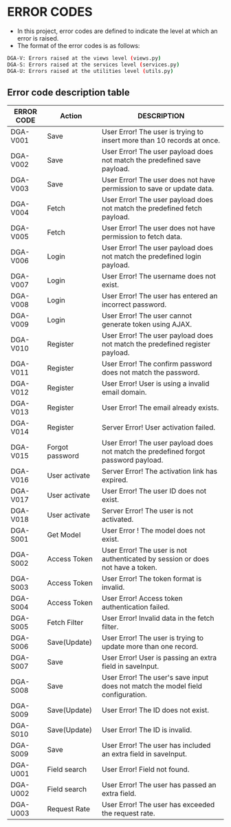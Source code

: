 # ERROR CODES

- In this project, error codes are defined to indicate the level at which an
  error is raised.
- The format of the error codes is as follows:

```bash
DGA-V: Errors raised at the views level (views.py)
DGA-S: Errors raised at the services level (services.py)
DGA-U: Errors raised at the utilities level (utils.py)
```

## Error code description table

| ERROR CODE | Action          | DESCRIPTION                                                                         |
|------------|-----------------|-------------------------------------------------------------------------------------|
| DGA-V001   | Save            | User Error! The user is trying to insert more than 10 records at once.              |
| DGA-V002   | Save            | User Error! The user payload does not match the predefined save payload.            |
| DGA-V003   | Save            | User Error! The user does not have permission to save or update data.               | 
| DGA-V004   | Fetch           | User Error! The user payload does not match the predefined fetch payload.           |
| DGA-V005   | Fetch           | User Error! The user does not have permission to fetch data.                        |
| DGA-V006   | Login           | User Error! The user payload does not match the predefined login payload.           |
| DGA-V007   | Login           | User Error! The username does not exist.                                            |
| DGA-V008   | Login           | User Error! The user has entered an incorrect password.                             |
| DGA-V009   | Login           | User Error! The user cannot generate token using AJAX.                              |
| DGA-V010   | Register        | User Error! The user payload does not match the predefined register payload.        |
| DGA-V011   | Register        | User Error! The confirm password does not match the password.                       |
| DGA-V012   | Register        | User Error! User is using a invalid email domain.                                   |
| DGA-V013   | Register        | User Error! The email already exists.                                               |
| DGA-V014   | Register        | Server Error! User activation failed.                                               |
| DGA-V015   | Forgot password | User Error! The user payload does not match the predefined forgot password payload. |
| DGA-V016   | User activate   | Server Error! The activation link has expired.                                      |
| DGA-V017   | User activate   | User Error! The user ID does not exist.                                             |
| DGA-V018   | User activate   | Server Error! The user is not activated.                                            |
| DGA-S001   | Get Model       | User Error ! The model does not exist.                                              |
| DGA-S002   | Access Token    | User Error! The user is not authenticated by session or does not have a token.      |
| DGA-S003   | Access Token    | User Error! The token format is invalid.                                            |                                                                                                                        |
| DGA-S004   | Access Token    | User Error! Access token authentication failed.                                     |
| DGA-S005   | Fetch Filter    | User Error! Invalid data in the fetch filter.                                       |
| DGA-S006   | Save(Update)    | User Error! The user is trying to update more than one record.                      |
| DGA-S007   | Save            | User Error! User is passing an extra field in saveInput.                            |
| DGA-S008   | Save            | User Error! The user's save input does not match the model field configuration.     |
| DGA-S009   | Save(Update)    | User Error! The ID does not exist.                                                  |
| DGA-S010   | Save(Update)    | User Error! The ID is invalid.                                                      |
| DGA-S009   | Save            | User Error! The user has included an extra field in saveInput.                      |
| DGA-U001   | Field search    | User Error! Field not found.                                                        |
| DGA-U002   | Field search    | User Error! The user has passed an extra field.                                     |
| DGA-U003   | Request Rate    | User Error! The user has exceeded the request rate.                                 |
 